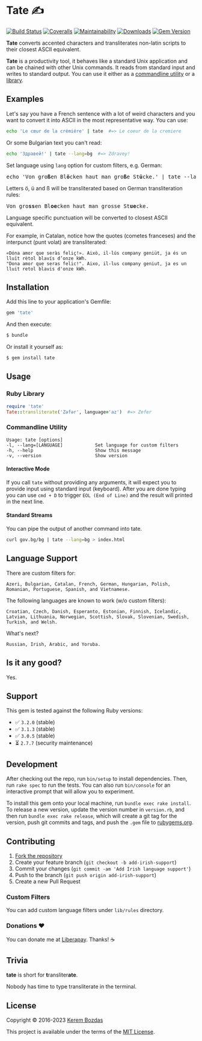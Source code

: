 # Tate ✍️

[![Build Status](https://img.shields.io/github/actions/workflow/status/krmbzds/tate/test.yml?branch=master)](https://github.com/krmbzds/tate/actions/workflows/test.yml)
[![Coveralls](https://img.shields.io/coveralls/github/krmbzds/tate)](https://coveralls.io/github/krmbzds/tate) 
[![Maintainability](https://img.shields.io/codeclimate/maintainability/krmbzds/tate.svg)](https://codeclimate.com/github/krmbzds/tate/maintainability)
[![Downloads](https://img.shields.io/gem/dt/tate.svg)](https://rubygems.org/gems/tate)
[![Gem Version](https://img.shields.io/gem/v/tate.svg)](https://rubygems.org/gems/tate)

**Tate** converts accented characters and transliterates non-latin scripts to their closest ASCII equivalent.

**Tate** is a productivity tool, it behaves like a standard Unix application and can be chained with other Unix commands. It reads from standard input and writes to standard output. You can use it either as a [commandline utility](#commandline) or a [library](#library).

## Examples

Let's say you have a French sentence with a lot of weird characters and you want to convert it into ASCII in the most representative way. You can use:

```sh
echo 'Le cœur de la crémiére' | tate  #=> Le coeur de la cremiere
```

Or some Bulgarian text you can't read:

```sh
echo 'Здравей!' | tate --lang=bg  #=> Zdravey!
```

Set language using `lang` option for custom filters, e.g. German:

<pre>
echo 'Von gro<b>ß</b>en Bl<b>ö</b>cken haut man gro<b>ß</b>e St<b>ü</b>cke.' | tate --lang=de
</pre>

Letters ö, ü and ß will be transliterated based on German transliteration rules:

<pre>
Von gro<b>ss</b>en Bl<b>oe</b>cken haut man grosse St<b>ue</b>cke.
</pre>

Language specific punctuation will be converted to closest ASCII equivalent.

For example, in Catalan, notice how the quotes (cometes franceses) and the interpunct (punt volat) are transliterated:

```
«Dóna amor que seràs feliç!». Això, il·lús company geniüt, ja és un lluït rètol blavís d’onze kWh.
"Dona amor que seras felic!". Aixo, il-lus company geniut, ja es un lluit retol blavis d'onze kWh.
```

## Installation

Add this line to your application's Gemfile:

```rb
gem 'tate'
```

And then execute:

```sh
$ bundle
```

Or install it yourself as:

```sh
$ gem install tate
```

## Usage

<h3 id="library">
  Ruby Library
</h3>

```rb
require 'tate'
Tate::transliterate('Zəfər', language='az')  #=> Zefer
```

<h3 id="commandline">
  Commandline Utility
</h3>

```
Usage: tate [options]
-l, --lang=[LANGUAGE]            Set language for custom filters
-h, --help                       Show this message
-v, --version                    Show version
```

#### Interactive Mode

If you call `tate` without providing any arguments, it will expect you to provide input using standard input (keyboard). After you are done typing you can use `cmd + D` to trigger `EOL (End of Line)` and the result will printed in the next line.

#### Standard Streams

You can pipe the output of another command into tate.

```sh
curl gov.bg/bg | tate --lang=bg > index.html
```

## Language Support

There are custom filters for:

```
Azeri, Bulgarian, Catalan, French, German, Hungarian, Polish, Romanian, Portuguese, Spanish, and Vietnamese.
```

The following languages are known to work (w/o custom filters):

```
Croatian, Czech, Danish, Esperanto, Estonian, Finnish, Icelandic, Latvian, Lithuania, Norwegian, Scottish, Slovak, Slovenian, Swedish, Turkish, and Welsh.
```

What's next?

```
Russian, Irish, Arabic, and Yoruba.
```

## Is it any good?

Yes.

## Support

This gem is tested against the following Ruby versions:

- ✅ `3.2.0` (stable)
- ✅ `3.1.3` (stable)
- ✅ `3.0.5` (stable)
- ⏳ `2.7.7` (security maintenance)

## Development

After checking out the repo, run `bin/setup` to install dependencies. Then, run `rake spec` to run the tests. You can also run `bin/console` for an interactive prompt that will allow you to experiment.

To install this gem onto your local machine, run `bundle exec rake install`. To release a new version, update the version number in `version.rb`, and then run `bundle exec rake release`, which will create a git tag for the version, push git commits and tags, and push the `.gem` file to [rubygems.org][RubyGems].

## Contributing

1. [Fork the repository][Fork]
2. Create your feature branch (`git checkout -b add-irish-support`)
3. Commit your changes (`git commit -am 'Add Irish language support'`)
4. Push to the branch (`git push origin add-irish-support`)
5. Create a new Pull Request

### Custom Filters

You can add custom language filters under `lib/rules` directory.

### Donations ❤️

You can donate me at [Liberapay][Donation]. Thanks! ☕️

## Trivia

**tate** is short for **t**ransliter**ate**.

Nobody has time to type transliterate in the terminal.

## License

Copyright © 2016-2023 [Kerem Bozdas][Personal Webpage]

This project is available under the terms of the [MIT License][License].

[Donation]: https://liberapay.com/krmbzds/donate
[Fork]: https://github.com/krmbzds/tate/fork
[License]: http://kerem.mit-license.org
[Personal Webpage]: http://kerembozdas.com
[RubyGems]: https://rubygems.org
